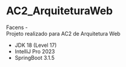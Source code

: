 # AC2_ArquiteturaWeb

Facens -  
Projeto realizado para AC2 de Arquitetura Web  

- JDK 18 (Level 17)
- IntelliJ Pro 2023
- SpringBoot 3.1.5
